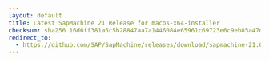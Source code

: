 ```yaml
---
layout: default
title: Latest SapMachine 21 Release for macos-x64-installer
checksum: sha256 16d6ff381a5c5b28847aa7a1446084e65961c69723e6c9eb85a47d3f0024f6f2
redirect_to:
  - https://github.com/SAP/SapMachine/releases/download/sapmachine-21.0.4/sapmachine-jre-21.0.4_macos-x64_bin.dmg
---
```


